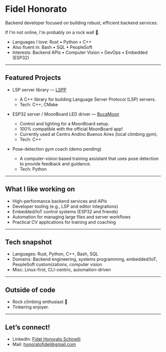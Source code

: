 # Fidel Honorato

Backend developer focused on building robust, efficient backend services.

If I'm not online, I'm probably on a rock wall 🧗.

- Languages I love: Rust • Python • C++
- Also fluent in: Bash • SQL • PeopleSoft
- Interests: Backend APIs • Computer Vision • DevOps • Embedded (ESP32)

---

## Featured Projects

- LSP server library — [LSPP](https://github.com/FidelSch/LSPP)
  - A C++ library for building Language Server Protocol (LSP) servers.
  - Tech: C++, CMake

- ESP32 server / MoonBoard LED driver — [BucaMoon](https://github.com/FidelSch/BucaMoon)
  - Control and lighting for a MoonBoard setup.
  - 100% compatible with the official MoonBoard app!
  - Currently used at Centro Andino Buenos Aires (local climbing gym).
  - Tech: C++

- Pose-detection gym coach (demo pending)
  - A computer-vision based training assistant that uses pose detection to provide feedback and guidance.
  - Tech: Python

---

## What I like working on

- High-performance backend services and APIs
- Developer tooling (e.g., LSP and editor integrations)
- Embedded/IoT control systems (ESP32 and friends)
- Automation for managing large files and server workflows
- Practical CV applications for training and coaching

---

## Tech snapshot

- Languages: Rust, Python, C++, Bash, SQL
- Domains: Backend engineering, systems programming, embedded/IoT, PeopleSoft customizations, computer vision
- Misc: Linux-first, CLI-centric, automation-driven

---

## Outside of code

- Rock climbing enthusiast 🧗
- Tinkering enjoyer.

---

## Let’s connect!

- LinkedIn: [Fidel Honorato Schinelli](https://www.linkedin.com/in/fidel-honorato-schinelli/)
- Mail: honoratofidel@gmail.com